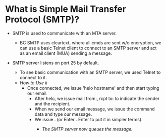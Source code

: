 # What is Simple Mail Transfer Protocol (SMTP)?

* SMTP is used to communicate with an MTA server.
  * BC SMTP uses cleartext, where all cmds are sent w/o encryption, we can use a basic Telnet client to connect to an SMTP server and act as an email client (MUA) sending a message.

* SMTP server listens on port 25 by default.
  * To see basic communication with an SMTP server, we used Telnet to connect to it.
  * *How to Use it*
    * Once connected, we issue 'helo hostname' and then start typing our email.
      * After helo, we issue mail from:, rcpt to: to indicate the sender and the recipient.
      * When we send our email message, we issue the command data and type our message.
      * We issue <CR><LF>.<CR><LF> (or Enter . Enter to put it in simpler terms).
        * *The SMTP server now queues the message.*
